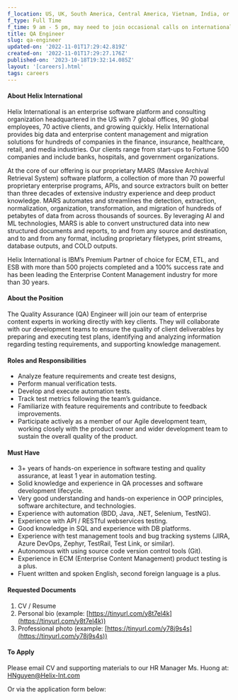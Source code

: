 ```yaml
---
f_location: US, UK, South America, Central America, Vietnam, India, or Eastern Europe
f_type: Full Time
f_time: 9 am - 5 pm, may need to join occasional calls on international timezones.
title: QA Engineer
slug: qa-engineer
updated-on: '2022-11-01T17:29:42.819Z'
created-on: '2022-11-01T17:29:27.176Z'
published-on: '2023-10-18T19:32:14.085Z'
layout: '[careers].html'
tags: careers
---
```


#### About Helix International

Helix International is an enterprise software platform and consulting organization headquartered in the US with 7 global offices, 90 global employees, 70 active clients, and growing quickly. Helix International provides big data and enterprise content management and migration solutions for hundreds of companies in the finance, insurance, healthcare, retail, and media industries. Our clients range from start-ups to Fortune 500 companies and include banks, hospitals, and government organizations.

At the core of our offering is our proprietary MARS (Massive Archival Retrieval System) software platform, a collection of more than 70 powerful proprietary enterprise programs, APIs, and source extractors built on better than three decades of extensive industry experience and deep product knowledge. MARS automates and streamlines the detection, extraction, normalization, organization, transformation, and migration of hundreds of petabytes of data from across thousands of sources. By leveraging AI and ML technologies, MARS is able to convert unstructured data into new structured documents and reports, to and from any source and destination, and to and from any format, including proprietary filetypes, print streams, database outputs, and COLD outputs.

Helix International is IBM’s Premium Partner of choice for ECM, ETL, and ESB with more than 500 projects completed and a 100% success rate and has been leading the Enterprise Content Management industry for more than 30 years.

#### About the Position

The Quality Assurance (QA) Engineer will join our team of enterprise content experts in working directly with key clients. They will collaborate with our development teams to ensure the quality of client deliverables by preparing and executing test plans, identifying and analyzing information regarding testing requirements, and supporting knowledge management.

#### Roles and Responsibilities

*   Analyze feature requirements and create test designs,
*   Perform manual verification tests.
*   Develop and execute automation tests.
*   Track test metrics following the team’s guidance.
*   Familiarize with feature requirements and contribute to feedback improvements.
*   Participate actively as a member of our Agile development team, working closely with the product owner and wider development team to sustain the overall quality of the product.

#### Must Have

*   3+ years of hands-on experience in software testing and quality assurance, at least 1 year in automation testing.
*   Solid knowledge and experience in QA processes and software development lifecycle.
*   Very good understanding and hands-on experience in OOP principles, software architecture, and technologies.
*   Experience with automation (BDD, Java, .NET, Selenium, TestNG).
*   Experience with API / RESTful webservices testing.
*   Good knowledge in SQL and experience with DB platforms.
*   Experience with test management tools and bug tracking systems (JIRA, Azure DevOps, Zephyr, TestRail, Test Link, or similar).
*   Autonomous with using source code version control tools (Git).
*   Experience in ECM (Enterprise Content Management) product testing is a plus.
*   Fluent written and spoken English, second foreign language is a plus.

#### Requested Documents

1.  CV / Resume
2.  Personal bio (example: [https://tinyurl.com/y8t7el4k](https://tinyurl.com/y8t7el4k))
3.  Professional photo (example: [https://tinyurl.com/y78j9s4s](https://tinyurl.com/y78j9s4s))

#### To Apply

Please email CV and supporting materials to our HR Manager Ms. Huong at: [HNguyen@Helix-Int.com](mailto:HNguyen@Helix-Int.com)

Or via the application form below:

